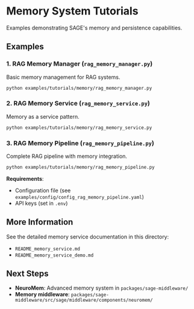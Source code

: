 # Memory System Tutorials

Examples demonstrating SAGE's memory and persistence capabilities.

## Examples

### 1. RAG Memory Manager (`rag_memory_manager.py`)
Basic memory management for RAG systems.

```bash
python examples/tutorials/memory/rag_memory_manager.py
```

### 2. RAG Memory Service (`rag_memory_service.py`)
Memory as a service pattern.

```bash
python examples/tutorials/memory/rag_memory_service.py
```

### 3. RAG Memory Pipeline (`rag_memory_pipeline.py`)
Complete RAG pipeline with memory integration.

```bash
python examples/tutorials/memory/rag_memory_pipeline.py
```

**Requirements**: 
- Configuration file (see `examples/config/config_rag_memory_pipeline.yaml`)
- API keys (set in `.env`)

## More Information

See the detailed memory service documentation in this directory:
- `README_memory_service.md`
- `README_memory_service_demo.md`

## Next Steps

- **NeuroMem**: Advanced memory system in `packages/sage-middleware/`
- **Memory middleware**: `packages/sage-middleware/src/sage/middleware/components/neuromem/`
